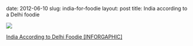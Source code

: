 date: 2012-06-10
slug: india-for-foodie
layout: post
title: India according to a Delhi foodie


<a href="http://www.newsilike.in/infographics/zomato-india-delhi-foodie/"><img src="/tumblr_files/tumblr_m5ehixgUm41qznuglo1_500.jpg"/></a><br/><p><a href="http://www.newsilike.in/infographics/zomato-india-delhi-foodie/" target="_blank">India According to Delhi Foodie [INFORGAPHIC]</a></p>
